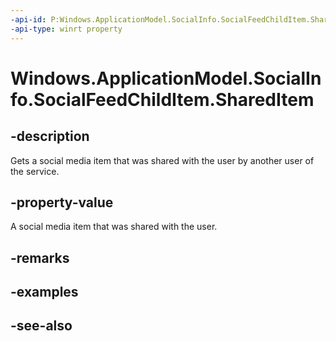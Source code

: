 ----api-id: P:Windows.ApplicationModel.SocialInfo.SocialFeedChildItem.SharedItem
-api-type: winrt property
---<!-- Property syntaxpublic Windows.ApplicationModel.SocialInfo.SocialFeedSharedItem SharedItem { get;  set; }--># Windows.ApplicationModel.SocialInfo.SocialFeedChildItem.SharedItem## -descriptionGets a social media item that was shared with the user by another user of the service.## -property-valueA social media item that was shared with the user.## -remarks## -examples## -see-also